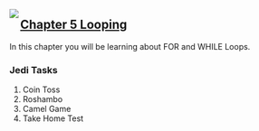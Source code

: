 <img align="left" src="http://hermonswebsites.com/Classes/CS/python.png"><H2><a href="https://sites.google.com/urbandaleschools.com/pythonjedi/5-looping" target="_blank">Chapter 5 Looping</a></H2>

In this chapter you will be learning about FOR and WHILE Loops. 


<h3>Jedi Tasks</h3>
<ol>
  <li>Coin Toss</li>
  <li>Roshambo</li>
  <li>Camel Game</li>
  <li>Take Home Test</li>
  </ol>
